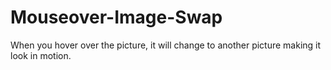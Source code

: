 # Mouseover-Image-Swap
When you hover over the picture, it will change to another picture making it look in motion.
